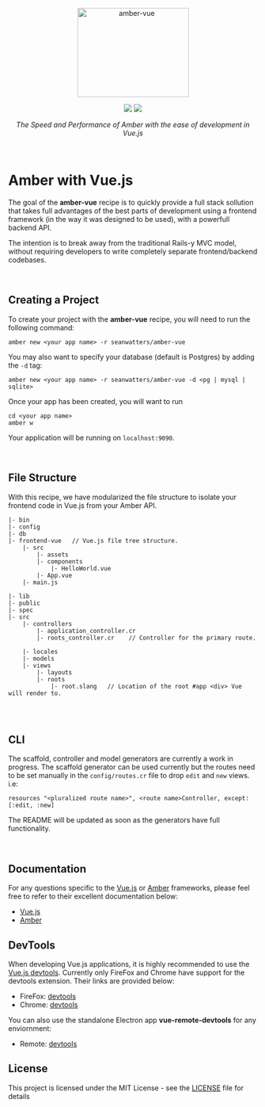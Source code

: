 <p align="center">
    <img src="https://camo.githubusercontent.com/b6fe127b8e2cd5bc9c568350674382ee2954024b/68747470733a2f2f7365616e776174746572732e696f2f696d616765732f616d6265722d7675652e706e67" alt="amber-vue" data-canonical-src="https://seanwatters.io/images/amber-vue.png" width="225" height="180" style="">
</p>

<p align="center">
    <a href="https://amberframework.org/"><img src="https://img.shields.io/badge/using-amber_framework-orange.svg" ></a>
    <a href="https://opensource.org/licenses/MIT"><img src="https://img.shields.io/badge/License-MIT-green.svg" ></a>
</p>

<p align="center">
    <i>The Speed and Performance of Amber with the ease of development in Vue.js</i>
</p>

<br>

# Amber with Vue.js

The goal of the **amber-vue** recipe is to quickly provide a full stack sollution that takes full advantages of the best parts of development using a frontend framework (in the way it was designed to be used), with a powerfull backend API.

The intention is to break away from the traditional Rails-y MVC model, without requiring developers to write completely separate frontend/backend codebases. 

<br>

## Creating a Project

To create your project with the **amber-vue** recipe, you will need to run the following command:

```
amber new <your app name> -r seanwatters/amber-vue
```

You may also want to specify your database (default is Postgres) by adding the `-d` tag:

```
amber new <your app name> -r seanwatters/amber-vue -d <pg | mysql | sqlite>
```

Once your app has been created, you will want to run

```
cd <your app name>
amber w
```

Your application will be running on `localhost:9090`.

<br>

## File Structure

With this recipe, we have modularized the file structure to isolate your frontend code in Vue.js from your Amber API.

```
|- bin
|- config
|- db
|- frontend-vue   // Vue.js file tree structure.
    |- src
        |- assets
        |- components
            |- HelloWorld.vue
        |- App.vue
    |- main.js
    
|- lib
|- public
|- spec
|- src
    |- controllers
        |- application_controller.cr
        |- roots_controller.cr    // Controller for the primary route.
        
    |- locales
    |- models
    |- views
        |- layouts
        |- roots
            |- root.slang   // Location of the root #app <div> Vue will render to.
         
```

<br>

## CLI

The scaffold, controller and model generators are currently a work in progress. The scaffold generator can be used currently but the routes need to be set manually in the `config/routes.cr` file to drop `edit` and `new` views. i.e:

```
resources "<pluralized route name>", <route name>Controller, except: [:edit, :new]
```

The README will be updated as soon as the generators have full functionality.

<br>

## Documentation

For any questions specific to the [Vue.js](https://vuejs.org/) or [Amber](https://amberframework.org/) frameworks, please feel free to refer to their excellent documentation below:

* [Vue.js](https://vuejs.org/v2/guide/)
* [Amber](https://docs.amberframework.org/amber/)

## DevTools

When developing Vue.js applications, it is highly recommended to use the [Vue.js devtools](https://github.com/vuejs/vue-devtools). Currently only FireFox and Chrome have support for the devtools extension. Their links are provided below:

* FireFox: [devtools](https://addons.mozilla.org/en-US/firefox/addon/vue-js-devtools/)
* Chrome: [devtools](https://chrome.google.com/webstore/detail/vuejs-devtools/nhdogjmejiglipccpnnnanhbledajbpd?hl=en)

You can also use the standalone Electron app **vue-remote-devtools** for any enviornment:

* Remote: [devtools](https://github.com/vuejs/vue-devtools/blob/master/shells/electron/README.md)

## License

This project is licensed under the MIT License - see the [LICENSE](LICENSE) file for details
